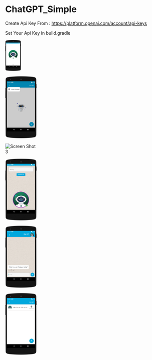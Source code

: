 # ChatGPT_Simple

Create Api Key From : https://platform.openai.com/account/api-keys

Set Your Api Key in build.gradle

<img
  src="/screen_shot/1.png"
  alt="Screen Shot 1"
  title="Screen Shot 1"
  style="display: inline-block; margin: 0 auto; max-width: 50px">


<img
  src="/screen_shot/2.png"
  alt="Screen Shot 2"
  title="Screen Shot 2"
  style="display: inline-block; margin: 0 auto; max-width: 100px">


<img
  src="/screen_shot/3.png"
  alt="Screen Shot 3"
  title="Screen Shot 3"
  style="display: inline-block; margin: 0 auto; max-width: 100px">
  
  <img
  src="/screen_shot/4.png"
  alt="Screen Shot 4"
  title="Screen Shot 4"
  style="display: inline-block; margin: 0 auto; max-width: 100px">
  
    
  <img
  src="/screen_shot/5.png"
  alt="Screen Shot 5"
  title="Screen Shot 5"
  style="display: inline-block; margin: 0 auto; max-width: 100px">
  
    
  <img
  src="/screen_shot/6.png"
  alt="Screen Shot 6"
  title="Screen Shot 6"
  style="display: inline-block; margin: 0 auto; max-width: 100px">

